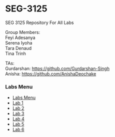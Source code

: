 # SEG-3125
SEG 3125 Repository For All Labs

Group Members: <br>
Feyi Adesanya <br>
Serena Iyoha <br>
Tara Denaud <br>
Tina Trinh <br>

TAs: <br>
Gurdarshan: https://github.com/Gurdarshan-Singh <br>
Anisha: https://github.com/AnishaDeochake <br>

### Labs Menu
- [Labs Menu](https://seg3125-a.github.io/group_14/)
- [Lab 1](https://seg3125-a.github.io/group_14/Lab1/)
- [Lab 2](https://seg3125-a.github.io/group_14/Lab2/)
- [Lab 3](https://seg3125-a.github.io/group_14/Lab3/)
- [Lab 4](https://seg3125-a.github.io/group_14/Lab4/)
- [Lab 5](https://seg3125-a.github.io/group_14/Lab5/)
- [Lab 6](https://seg3125-a.github.io/group_14/Lab6/)
